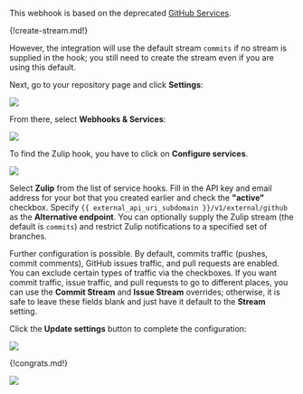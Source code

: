 This webhook is based on the deprecated
[GitHub Services](https://github.com/github/github-services).

{!create-stream.md!}

However, the integration will use the default stream `commits`
if no stream is supplied in the hook; you still need to create
the stream even if you are using this default.

Next, go to your repository page and click **Settings**:

![](/static/images/integrations/github/001.png)

From there, select **Webhooks & Services**:

![](/static/images/integrations/github/002.png)

To find the Zulip hook, you have to click on **Configure services**.

![](/static/images/integrations/github/003.png)

Select **Zulip** from the list of service hooks. Fill in the API key
and email address for your bot that you created earlier and check
the **"active"** checkbox. Specify
`{{ external_api_uri_subdomain }}/v1/external/github` as the
**Alternative endpoint**. You can optionally supply the Zulip stream
(the default is `commits`) and restrict Zulip notifications to a
specified set of branches.

Further configuration is possible. By default, commits traffic
(pushes, commit comments), GitHub issues traffic, and pull requests
are enabled. You can exclude certain types of traffic via the checkboxes.
If you want commit traffic, issue traffic, and pull requests to go to
different places, you can use the **Commit Stream** and **Issue Stream**
overrides; otherwise, it is safe to leave these fields blank and just
have it default to the **Stream** setting.

Click the **Update settings** button to complete the configuration:

![](/static/images/integrations/github/004.png)

{!congrats.md!}

![](/static/images/integrations/github/005.png)
